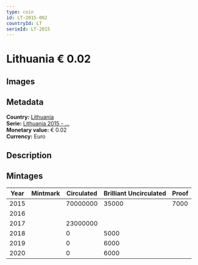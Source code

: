 ```yaml
---
type: coin
id: LT-2015-002
countryId: LT
serieId: LT-2015
---
```


# Lithuania € 0.02

## Images


## Metadata

**Country:** [Lithuania](../index.md)\
**Serie:** [Lithuania 2015 - ...](index.md)\
**Monetary value:** € 0.02\
**Currency:** Euro

## Description


## Mintages

| Year | Mintmark | Circulated | Brilliant Uncirculated | Proof |
| ---- | -------- | ---------- | ---------------------- | ----- |
| 2015 |  | 70000000| 35000 | 7000 |
| 2016 |  | |  |  |
| 2017 |  | 23000000|  |  |
| 2018 |  | 0| 5000 |  |
| 2019 |  | 0| 6000 |  |
| 2020 |  | 0| 6000 |  |
